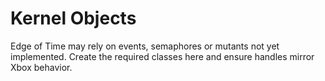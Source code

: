 # Kernel Objects

Edge of Time may rely on events, semaphores or mutants not yet implemented.
Create the required classes here and ensure handles mirror Xbox behavior.
